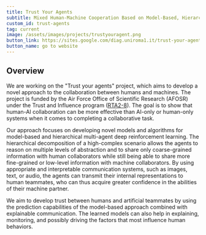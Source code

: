 ```yaml
---
title: Trust Your Agents
subtitle: Mixed Human-Machine Cooperation Based on Model-Based, Hierarchical and Communication-Augmented Reinforcement Learning
custom_id: trust-agents
tag: current
image: /assets/images/projects/trustyouragent.png
button_link: https://sites.google.com/diag.uniroma1.it/trust-your-agents/home
button_name: go to website
---
```



## Overview

We are working on the "Trust your agents" project, which aims to develop a novel approach to the collaboration between humans and machines. The project is funded by the Air Force Office of Scientific Research (AFOSR) under the Trust and Influence program ([RTA2-8](https://www.grants.gov/web/grants/view-opportunity.html?oppId=334084)). The goal is to show that human-AI collaboration can be more effective than AI-only or human-only systems when it comes to completing a collaborative task.

Our approach focuses on developing novel models and algorithms for model-based and hierarchical multi-agent deep reinforcement learning. The hierarchical decomposition of a high-complex scenario allows the agents to reason on multiple levels of abstraction and to share only coarse-grained information with human collaborators while still being able to share more fine-grained or low-level information with machine collaborators. By using appropriate and interpretable communication systems, such as images, text, or audio, the agents can transmit their internal representations to human teammates, who can thus acquire greater confidence in the abilities of their machine partner.

We aim to develop trust between humans and artificial teammates by using the prediction capabilities of the model-based approach combined with explainable communication. The learned models can also help in explaining, monitoring, and possibly driving the factors that most influence human behaviors.
